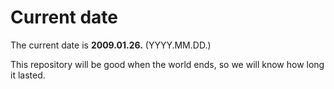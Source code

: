 # Current date

The current date is **2009.01.26.** (YYYY.MM.DD.)

This repository will be good when the world ends, so we will know how long it lasted.